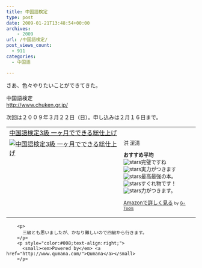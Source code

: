 ```yaml
---
title: 中国語検定
type: post
date: 2009-01-21T13:48:54+00:00
archives:
    - 2009
url: /中国語検定/
post_views_count:
  - 911
categories:
  - 中国語

---
```

さあ、色々やりたいことができてきた。

中国語検定  
http://www.chuken.gr.jp/

次回は２００９年３月２２日（日）。申し込みは２月１６日まで。

<table border="0" cellpadding="5">
  <tr>
    <td colspan="2">
      <a href="http://www.amazon.co.jp/%E4%B8%AD%E5%9B%BD%E8%AA%9E%E6%A4%9C%E5%AE%9A3%E7%B4%9A-%E4%B8%80%E3%83%B6%E6%9C%88%E3%81%A7%E3%81%A7%E3%81%8D%E3%82%8B%E7%B7%8F%E4%BB%95%E4%B8%8A%E3%81%92-%E6%B4%AA-%E6%BD%94%E6%B8%85/dp/4891747684%3FSubscriptionId%3D0G91FPYVW6ZGWBH4Y9G2%26tag%3Dkonnokiyotaka-22%26linkCode%3Dxm2%26camp%3D2025%26creative%3D165953%26creativeASIN%3D4891747684" target="_blank">中国語検定3級 一ヶ月でできる総仕上げ</a><img height="1" border="0" width="1" alt="" src="http://www.assoc-amazon.jp/e/ir?t=konnokiyotaka-22&l=ur2&o=9" />
    </td>
  </tr>
  
  <tr>
    <td valign="top">
      <a href="http://www.amazon.co.jp/%E4%B8%AD%E5%9B%BD%E8%AA%9E%E6%A4%9C%E5%AE%9A3%E7%B4%9A-%E4%B8%80%E3%83%B6%E6%9C%88%E3%81%A7%E3%81%A7%E3%81%8D%E3%82%8B%E7%B7%8F%E4%BB%95%E4%B8%8A%E3%81%92-%E6%B4%AA-%E6%BD%94%E6%B8%85/dp/4891747684%3FSubscriptionId%3D0G91FPYVW6ZGWBH4Y9G2%26tag%3Dkonnokiyotaka-22%26linkCode%3Dxm2%26camp%3D2025%26creative%3D165953%26creativeASIN%3D4891747684" target="_blank"><img border="0" alt="中国語検定3級 一ヶ月でできる総仕上げ" src="https://i0.wp.com/ecx.images-amazon.com/images/I/41YNJXRKYGL._SL160_.jpg" data-recalc-dims="1" /></a>
    </td>
    <td valign="top">
      <span style="font-size:10pt;">洪 潔清</p>
      <p>
        <strong>おすすめ平均</strong> <img alt="" src="https://i1.wp.com/g-images.amazon.com/images/G/01/detail/stars-5-0.gif" data-recalc-dims="1" /><br /><img alt="stars" src="https://i1.wp.com/g-images.amazon.com/images/G/01/detail/stars-5-0.gif" data-recalc-dims="1" />完璧ですね<br /><img alt="stars" src="https://i1.wp.com/g-images.amazon.com/images/G/01/detail/stars-5-0.gif" data-recalc-dims="1" />実力がつきます<br /><img alt="stars" src="https://i1.wp.com/g-images.amazon.com/images/G/01/detail/stars-5-0.gif" data-recalc-dims="1" />最高最強の本。<br /><img alt="stars" src="https://i1.wp.com/g-images.amazon.com/images/G/01/detail/stars-5-0.gif" data-recalc-dims="1" />すぐれ物です！<br /><img alt="stars" src="https://i1.wp.com/g-images.amazon.com/images/G/01/detail/stars-5-0.gif" data-recalc-dims="1" />力がつきます。
      </p>
      <p>
        <a href="http://www.amazon.co.jp/%E4%B8%AD%E5%9B%BD%E8%AA%9E%E6%A4%9C%E5%AE%9A3%E7%B4%9A-%E4%B8%80%E3%83%B6%E6%9C%88%E3%81%A7%E3%81%A7%E3%81%8D%E3%82%8B%E7%B7%8F%E4%BB%95%E4%B8%8A%E3%81%92-%E6%B4%AA-%E6%BD%94%E6%B8%85/dp/4891747684%3FSubscriptionId%3D0G91FPYVW6ZGWBH4Y9G2%26tag%3Dkonnokiyotaka-22%26linkCode%3Dxm2%26camp%3D2025%26creative%3D165953%26creativeASIN%3D4891747684" target="_blank">Amazonで詳しく見る</a></span> <span style="font-size:8pt;">by <a href="http://www.goodpic.com/mt/aws/index.html">G-Tools</a></span></td> </tr> </table> 
        
        <p>
          三級とも思いましたが、かなり難しいので四級から行きます。
        </p>
        <p style="color:#008;text-align:right;">
          <small><em>Powered by</em> <a href="http://www.qumana.com/">Qumana</a></small>
        </p>